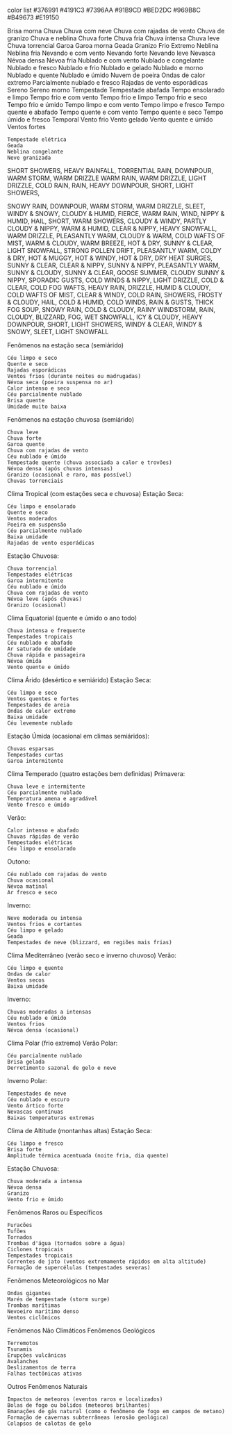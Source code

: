 color list
#376991
#4191C3
#7396AA
#91B9CD
#BED2DC
#969B8C
#B49673
#E19150


Brisa morna
Chuva
Chuva com neve
Chuva com rajadas de vento
Chuva de granizo
Chuva e neblina
Chuva forte
Chuva fria
Chuva intensa
Chuva leve
Chuva torrencial
Garoa
Garoa morna
Geada
Granizo
Frio Extremo
Neblina
Neblina fria
Nevando e com vento
Nevando forte
Nevando leve
Nevasca
Névoa densa
Névoa fria
Nublado e com vento
Nublado e congelante
Nublado e fresco
Nublado e frio
Nublado e gelado
Nublado e morno
Nublado e quente
Nublado e úmido
Nuvem de poeira
Ondas de calor extremo
Parcialmente nublado e fresco
Rajadas de vento esporádicas
Sereno
Sereno morno
Tempestade
Tempestade abafada
Tempo ensolarado e limpo
Tempo frio e com vento
Tempo frio e limpo
Tempo frio e seco
Tempo frio e úmido
Tempo limpo e com vento
Tempo limpo e fresco
Tempo quente e abafado
Tempo quente e com vento
Tempo quente e seco
Tempo úmido e fresco
Temporal
Vento frio
Vento gelado
Vento quente e úmido
Ventos fortes



    Tempestade elétrica
    Geada
    Neblina congelante
    Neve granizada


SHORT SHOWERS, HEAVY RAINFALL, TORRENTIAL RAIN, DOWNPOUR, WARM STORM, WARM DRIZZLE
WARM RAIN, WARM DRIZZLE, LIGHT DRIZZLE, COLD RAIN, RAIN, HEAVY DOWNPOUR, SHORT, LIGHT SHOWERS,

SNOWY RAIN, DOWNPOUR, WARM STORM, WARM DRIZZLE,
SLEET, WINDY & SNOWY, CLOUDY & HUMID, FIERCE, WARM RAIN, WIND, NIPPY & HUMID, HAIL, SHORT, WARM SHOWERS, CLOUDY & WINDY, PARTLY CLOUDY & NIPPY, WARM & HUMID, CLEAR & NIPPY, HEAVY SNOWFALL, WARM DRIZZLE, PLEASANTLY WARM, CLOUDY & WARM, COLD WAFTS OF MIST, WARM & CLOUDY, WARM BREEZE, HOT & DRY, SUNNY & CLEAR, LIGHT SNOWFALL, STRONG POLLEN DRIFT, PLEASANTLY WARM,
COLDY & DRY, HOT & MUGGY, HOT & WINDY, HOT & DRY, DRY HEAT SURGES, SUNNY & CLEAR, CLEAR & NIPPY, SUNNY & NIPPY, PLEASANTLY WARM, SUNNY & CLOUDY, SUNNY & CLEAR, GOOSE SUMMER, CLOUDY
SUNNY & NIPPY, SPORADIC GUSTS, COLD WINDS & NIPPY, LIGHT DRIZZLE, COLD & CLEAR, COLD FOG WAFTS,
HEAVY RAIN, DRIZZLE, HUMID & CLOUDY, COLD WAFTS OF MIST, CLEAR & WINDY, COLD RAIN, SHOWERS, FROSTY & CLOUDY, HAIL, COLD & HUMID, COLD WINDS, RAIN & GUSTS, THICK FOG SOUP, SNOWY RAIN, COLD & CLOUDY, RAINY WINDSTORM, RAIN, CLOUDY, BLIZZARD, FOG, WET SNOWFALL, ICY & CLOUDY, HEAVY DOWNPOUR, SHORT, LIGHT SHOWERS, WINDY & CLEAR, WINDY & SNOWY, SLEET, LIGHT SNOWFALL

Fenômenos na estação seca (semiárido)

    Céu limpo e seco
    Quente e seco
    Rajadas esporádicas
    Ventos frios (durante noites ou madrugadas)
    Névoa seca (poeira suspensa no ar)
    Calor intenso e seco
    Céu parcialmente nublado
    Brisa quente
    Umidade muito baixa

Fenômenos na estação chuvosa (semiárido)

    Chuva leve
    Chuva forte
    Garoa quente
    Chuva com rajadas de vento
    Céu nublado e úmido
    Tempestade quente (chuva associada a calor e trovões)
    Névoa densa (após chuvas intensas)
    Granizo (ocasional e raro, mas possível)
    Chuvas torrenciais

Clima Tropical (com estações seca e chuvosa)
Estação Seca:

    Céu limpo e ensolarado
    Quente e seco
    Ventos moderados 
    Poeira em suspensão 
    Céu parcialmente nublado 
    Baixa umidade 
    Rajadas de vento esporádicas

Estação Chuvosa:

    Chuva torrencial
    Tempestades elétricas
    Garoa intermitente
    Céu nublado e úmido
    Chuva com rajadas de vento
    Névoa leve (após chuvas)
    Granizo (ocasional)

Clima Equatorial (quente e úmido o ano todo)

    Chuva intensa e frequente
    Tempestades tropicais
    Céu nublado e abafado
    Ar saturado de umidade
    Chuva rápida e passageira
    Névoa úmida
    Vento quente e úmido

Clima Árido (desértico e semiárido)
Estação Seca:

    Céu limpo e seco
    Ventos quentes e fortes
    Tempestades de areia
    Ondas de calor extremo
    Baixa umidade
    Céu levemente nublado

Estação Úmida (ocasional em climas semiáridos):

    Chuvas esparsas
    Tempestades curtas
    Garoa intermitente

Clima Temperado (quatro estações bem definidas)
Primavera:

    Chuva leve e intermitente
    Céu parcialmente nublado
    Temperatura amena e agradável
    Vento fresco e úmido

Verão:

    Calor intenso e abafado
    Chuvas rápidas de verão
    Tempestades elétricas
    Céu limpo e ensolarado

Outono:

    Céu nublado com rajadas de vento
    Chuva ocasional
    Névoa matinal
    Ar fresco e seco

Inverno:

    Neve moderada ou intensa
    Ventos frios e cortantes
    Céu limpo e gelado
    Geada
    Tempestades de neve (blizzard, em regiões mais frias)

Clima Mediterrâneo (verão seco e inverno chuvoso)
Verão:

    Céu limpo e quente
    Ondas de calor
    Ventos secos
    Baixa umidade

Inverno:

    Chuvas moderadas a intensas
    Céu nublado e úmido
    Ventos frios
    Névoa densa (ocasional)

Clima Polar (frio extremo)
Verão Polar:

    Céu parcialmente nublado
    Brisa gelada
    Derretimento sazonal de gelo e neve

Inverno Polar:

    Tempestades de neve
    Céu nublado e escuro
    Vento ártico forte
    Nevascas contínuas
    Baixas temperaturas extremas

Clima de Altitude (montanhas altas)
Estação Seca:

    Céu limpo e fresco
    Brisa forte
    Amplitude térmica acentuada (noite fria, dia quente)

Estação Chuvosa:

    Chuva moderada a intensa
    Névoa densa
    Granizo
    Vento frio e úmido

Fenômenos Raros ou Específicos

    Furacões
    Tufões
    Tornados
    Trombas d'água (tornados sobre a água)
    Ciclones tropicais
    Tempestades tropicais
    Correntes de jato (ventos extremamente rápidos em alta altitude)
    Formação de supercélulas (tempestades severas)

Fenômenos Meteorológicos no Mar

    Ondas gigantes
    Marés de tempestade (storm surge)
    Trombas marítimas
    Nevoeiro marítimo denso
    Ventos ciclônicos

Fenômenos Não Climáticos
Fenômenos Geológicos

    Terremotos
    Tsunamis
    Erupções vulcânicas
    Avalanches
    Deslizamentos de terra
    Falhas tectônicas ativas

Outros Fenômenos Naturais

    Impactos de meteoros (eventos raros e localizados)
    Bolas de fogo ou bólidos (meteoros brilhantes)
    Emanações de gás natural (como o fenômeno de fogo em campos de metano)
    Formação de cavernas subterrâneas (erosão geológica)
    Colapsos de calotas de gelo